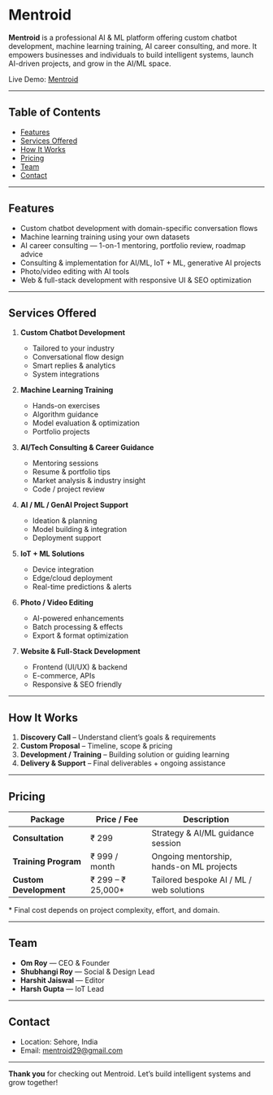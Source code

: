 # Mentroid

**Mentroid** is a professional AI & ML platform offering custom chatbot development, machine learning training, AI career consulting, and more. It empowers businesses and individuals to build intelligent systems, launch AI-driven projects, and grow in the AI/ML space.

Live Demo: [Mentroid](www.mentroid.co.in)

---

## Table of Contents

- [Features](#features)  
- [Services Offered](#services-offered)  
- [How It Works](#how-it-works)  
- [Pricing](#pricing)  
- [Team](#team)  
- [Contact](#contact)  

---

## Features

- Custom chatbot development with domain-specific conversation flows  
- Machine learning training using your own datasets  
- AI career consulting — 1-on-1 mentoring, portfolio review, roadmap advice  
- Consulting & implementation for AI/ML, IoT + ML, generative AI projects  
- Photo/video editing with AI tools  
- Web & full-stack development with responsive UI & SEO optimization  

---

## Services Offered

1. **Custom Chatbot Development**  
   - Tailored to your industry  
   - Conversational flow design  
   - Smart replies & analytics  
   - System integrations  

2. **Machine Learning Training**  
   - Hands-on exercises  
   - Algorithm guidance  
   - Model evaluation & optimization  
   - Portfolio projects  

3. **AI/Tech Consulting & Career Guidance**  
   - Mentoring sessions  
   - Resume & portfolio tips  
   - Market analysis & industry insight  
   - Code / project review  

4. **AI / ML / GenAI Project Support**  
   - Ideation & planning  
   - Model building & integration  
   - Deployment support  

5. **IoT + ML Solutions**  
   - Device integration  
   - Edge/cloud deployment  
   - Real-time predictions & alerts  

6. **Photo / Video Editing**  
   - AI-powered enhancements  
   - Batch processing & effects  
   - Export & format optimization  

7. **Website & Full-Stack Development**  
   - Frontend (UI/UX) & backend  
   - E-commerce, APIs  
   - Responsive & SEO friendly  

---

## How It Works

1. **Discovery Call** – Understand client’s goals & requirements  
2. **Custom Proposal** – Timeline, scope & pricing  
3. **Development / Training** – Building solution or guiding learning  
4. **Delivery & Support** – Final deliverables + ongoing assistance  

---

## Pricing

| Package                 | Price / Fee                         | Description |
|--------------------------|-----------------------------------------|-------------|
| **Consultation**        | ₹ 299                                  | Strategy & AI/ML guidance session |
| **Training Program**     | ₹ 999 / month                          | Ongoing mentorship, hands-on ML projects |
| **Custom Development**   | ₹ 299 – ₹ 25,000*                      | Tailored bespoke AI / ML / web solutions |

\* Final cost depends on project complexity, effort, and domain.

---

## Team

- **Om Roy** — CEO & Founder  
- **Shubhangi Roy** — Social & Design Lead  
- **Harshit Jaiswal** — Editor  
- **Harsh Gupta** — IoT Lead  

---

## Contact

- Location: Sehore, India  
- Email: mentroid29@gmail.com  

---

**Thank you** for checking out Mentroid. Let’s build intelligent systems and grow together!  

